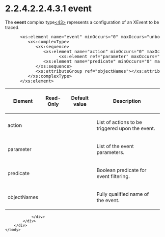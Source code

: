 <html dir="LTR" xmlns:mshelp="http://msdn.microsoft.com/mshelp" xmlns:ddue="http://ddue.schemas.microsoft.com/authoring/2003/5" xmlns:xlink="http://www.w3.org/1999/xlink" xmlns:tool="http://www.microsoft.com/tooltip">
    <head>
        <meta http-equiv="Content-Type" content="text/html; CHARSET=utf-8"></meta>
        <meta name="save" content="history"></meta>
        <title>2.2.4.2.2.4.3.1 event</title>
        <xml>
            <mshelp:toctitle title="2.2.4.2.2.4.3.1 event"></mshelp:toctitle>
            <mshelp:rltitle title="[MS-SSAS]: event"></mshelp:rltitle>
            <mshelp:keyword index="A" term="43dff8f8-e3ec-4da4-8679-1b281bd72f3f"></mshelp:keyword>
            <mshelp:attr name="DCSext.ContentType" value="open specification"></mshelp:attr>
            <mshelp:attr name="AssetID" value="43dff8f8-e3ec-4da4-8679-1b281bd72f3f"></mshelp:attr>
            <mshelp:attr name="TopicType" value="kbRef"></mshelp:attr>
            <mshelp:attr name="DCSext.Title" value="[MS-SSAS]: event" />
        </xml>
    </head>
    <body>
        <div id="header">
            <h1 class="heading">2.2.4.2.2.4.3.1 event</h1>
        </div>
        <div id="mainSection">
            <div id="mainBody">
                <div id="allHistory" class="saveHistory"></div>
                <div id="sectionSection0" class="section" name="collapseableSection">
                    

<p>The <b>event</b> complex type<a id="Appendix_A_Target_43"></a><a href="b9ac4859-2662-44ca-b131-9addd8b953dc.html#Appendix_A_43" aria-label="Product behavior note 43">&lt;43&gt;</a>
represents a configuration of an XEvent to be traced.</p>

<dl>
<dd>
<div><pre> &lt;xs:element name=&quot;event&quot; minOccurs=&quot;0&quot; maxOccurs=&quot;unbounded&quot;&gt;
    &lt;xs:complexType&gt;
       &lt;xs:sequence&gt;
          &lt;xs:element name=&quot;action&quot; minOccurs=&quot;0&quot; maxOccurs=&quot;unbounded&quot;/&gt;
                &lt;xs:element ref=&quot;parameter&quot; maxOccurs=&quot;unbounded&quot; minOccurs=&quot;0&quot; /&gt;
          &lt;xs:element name=&quot;predicate&quot; minOccurs=&quot;0&quot; maxOccurs=&quot;1&quot; type=&quot;unary_expr&quot;/&gt;
       &lt;/xs:sequence&gt;
       &lt;xs:attributeGroup ref=&quot;objectNames&quot;&gt;&lt;/xs:attributeGroup&gt;
    &lt;/xs:complexType&gt;
 &lt;/xs:element&gt;
</pre></div>
</dd></dl>

<table>
 <thead>
  <tr>
   <th>
   <p>Element</p>
   </th>
   <th>
   <p>Read-Only</p>
   </th>
   <th>
   <p>Default value</p>
   </th>
   <th>
   <p>Description</p>
   </th>
  </tr>
 </thead>
 <tr>
  <td>
  <p>action</p>
  </td>
  <td>
  <p> </p>
  </td>
  <td>
  <p> </p>
  </td>
  <td>
  <p>List of actions to be triggered upon the event.</p>
  </td>
 </tr>
 <tr>
  <td>
  <p>parameter</p>
  </td>
  <td>
  <p> </p>
  </td>
  <td>
  <p> </p>
  </td>
  <td>
  <p>List of the event parameters.</p>
  </td>
 </tr>
 <tr>
  <td>
  <p>predicate</p>
  </td>
  <td>
  <p> </p>
  </td>
  <td>
  <p> </p>
  </td>
  <td>
  <p>Boolean predicate for event filtering.</p>
  </td>
 </tr>
 <tr>
  <td>
  <p>objectNames</p>
  </td>
  <td>
  <p> </p>
  </td>
  <td>
  <p> </p>
  </td>
  <td>
  <p>Fully qualified name of the event.</p>
  </td>
 </tr>
</table>

<p> </p>


                </div>
            </div>
        </div>
    </body>
</html>